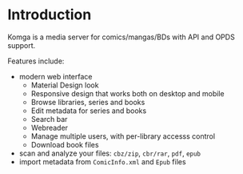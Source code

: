 # Introduction

Komga is a media server for comics/mangas/BDs with API and OPDS support.

Features include:
- modern web interface
  - Material Design look
  - Responsive design that works both on desktop and mobile
  - Browse libraries, series and books
  - Edit metadata for series and books
  - Search bar
  - Webreader
  - Manage multiple users, with per-library accesss control
  - Download book files
- scan and analyze your files: `cbz/zip`, `cbr/rar`, `pdf`, `epub`
- import metadata from `ComicInfo.xml` and `Epub` files